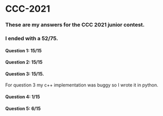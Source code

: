 # CCC-2021
### These are my answers for the CCC 2021 junior contest.
### I ended with a 52/75.


#### Question 1: 15/15


#### Question 2: 15/15


#### Question 3: 15/15. 
For question 3 my c++ implementation was buggy so I wrote it in python.


#### Question 4: 1/15


#### Question 5: 6/15
